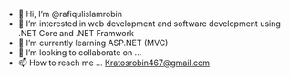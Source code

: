 - 👋 Hi, I’m @rafiqulislamrobin
- 👀 I’m interested in web development and software development using .NET Core and .NET Framwork
- 🌱 I’m currently learning ASP.NET (MVC)
- 💞️ I’m looking to collaborate on ...
- 📫 How to reach me ...  Kratosrobin467@gmail.com


